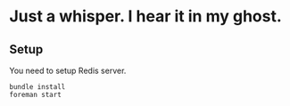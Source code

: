 # Just a whisper. I hear it in my ghost. 

## Setup
You need to setup Redis server.

```
bundle install
foreman start
```
